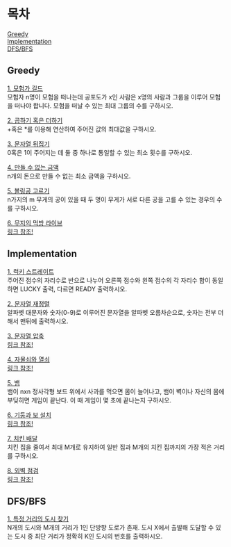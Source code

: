 # 목차
[Greedy](./README.md#greedy)<br>
[Implementation](./README.md#implementation)<br>
[DFS/BFS](./README.md#dfsbfs)

## Greedy
[1. 모험가 길드](./adventure.py)<br>
모험자 n명이 모험을 떠나는데 공포도가 x인 사람은 x명의 사람과 그룹을 이루어 모험을 떠나야 합니다. 모험을 떠날 수 있는 최대 그룹의 수를 구하시오.<br>

[2. 곱하기 혹은 더하기](./mul_sum.py)<br>
+혹은 \*를 이용해 연산하여 주어진 값의 최대값을 구하시오.<br>

[3. 문자열 뒤집기](./reverse_str.py)<br>
0혹은 1이 주어지는 데 둘 중 하나로 통일할 수 있는 최소 횟수를 구하시오.<br>

[4. 만들 수 없는 금액](./cant_make.py)<br>
n개의 돈으로 만들 수 없는 최소 금액을 구하시오.<br>

[5. 볼링공 고르기](./pick_ball.py)<br>
n가지의 m 무게의 공이 있을 때 두 명이 무게가 서로 다른 공을 고를 수 있는 경우의 수를 구하시오.<br>

[6. 무지의 먹방 라이브](./mukbang.py)<br>
[링크 참조!](https://programmers.co.kr/learn/courses/30/lessons/42891)


## Implementation
[1. 럭키 스트레이트](./lucky.py)<br>
주어진 점수의 자리수로 반으로 나누어 오른쪽 점수와 왼쪽 점수의 각 자리수 합이 동일하면 LUCKY 출력, 다르면 READY 출력하시오.<br>

[2. 문자열 재정렬](.sorted_str.py)<br>
알파벳 대문자와 숫자(0-9)로 이루어진 문자열을 알파벳 오름차순으로, 숫자는 전부 더해서 맨뒤에 출력하시오.<br>

[3. 문자열 압축](./short_str.py)<br>
[링크 참조!](https://programmers.co.kr/learn/courses/30/lessons/60057)<br>

[4. 자물쇠와 열쇠](./key.py)<br>
[링크 참조!](https://programmers.co.kr/learn/courses/30/lessons/60059)<br>

[5. 뱀](./snake.py)<br>
뱀이 nxn 정사각형 보드 위에서 사과를 먹으면 몸이 늘어나고, 뱀이 벽이나 자신의 몸에 부딪히면 게임이 끝난다. 이 때 게임이 몇 초에 끝나는지 구하시오.<br>

[6. 기둥과 보 설치](./pillar.py)<br>
[링크 참조!](https://programmers.co.kr/learn/courses/30/lessons/60061)<br>

[7. 치킨 배달](./chicken.py)<br>
치킨 집을 줄여서 최대 M개로 유지하여 일반 집과 M개의 치킨 집까지의 가장 적은 거리를 구하시오.<br>

[8. 외벽 점검](./wall.py)<br>
[링크 참조!](https://programmers.co.kr/learn/courses/30/lessons/60062)


## DFS/BFS
[1. 특정 거리의 도시 찾기](./find_city.py)<br>
N개의 도시와 M개의 거리가 1인 단방향 도로가 존재. 도시 X에서 출발해 도달할 수 있는 도시 중 최단 거리가 정확히 K인 도시의 번호를 출력하시오.
